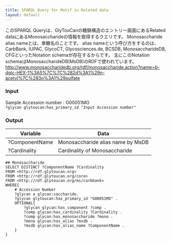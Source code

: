 ```yaml
---
title: SPARQL Query for Motif in Related data
layout: default
---
```

このSPARQL Queryは、GlyTouCanの糖鎖構造のエントリー画面にあるRelated dataにあるMonosaccharideの情報を取得するクエリです。
Monosaccharide alias nameとは、単糖名のことです。
alias nameという呼び方をするのは、CarbBank, IUPAC, GlycoCT, Glycosciences.de, BCSDB, MonosaccharideDB, CFGといったNotation schemaが存在するからです。
主にこのNotation schemaはMonosaccharideDB(MsDB)のRDFで使われています。  
http://www.monosaccharidedb.org/rdf/monosaccharide.action?name=b-dglc-HEX-1%3A5%7C%7C%282d%3A1%29n-acetyl%7C%283o%3A1%29sulfate


### Input
Sample Accession number : G00051MO  
`?glycan glytoucan:has_primary_id "Input Accession number"` 


### Output
| Variable | Data|
|---------|------|
| ?ComponentName | Monosaccharide alias name by MsDB |
| ?Cardinality | Cardinality of Monosaccharide  |


```
## Monosaccharide
SELECT DISTINCT ?ComponentName ?Cardinality
FROM <http://rdf.glytoucan.org>
FROM <http://rdf.glytoucan.org/core>
FROM <http://rdf.glytoucan.org/ms/carbbank>
WHERE{
	# Accession Number
	?glycan a glycan:saccharide.
	?glycan glytoucan:has_primary_id "G00051MO" .
	OPTIONAL{
		?glycan glycan:has_component ?comp .
		?comp glycan:has_cardinality ?Cardinality .
		?comp glycan:has_monosaccharide ?mono .
		?mono glycan:has_alias ?msdb .
		?msdb glycan:has_alias_name ?ComponentName .
	}
} 
```
